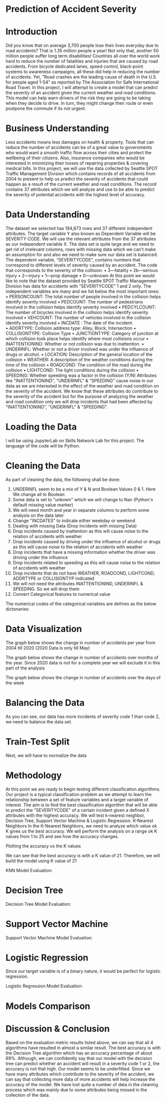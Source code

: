 # Prediction of Accident Severity
# Introduction
Did you know that on average 3,700 people lose their lives everyday due to road accidents? That is 1.35 million people a year! Not only that, another 50 million people suffer long term disabilities!
Countries all over the world work hard to reduce the number of fatalities and injuries that are caused by road accidents. From bicycle dedicated lanes, speed control, black-point systems to awareness campaigns, all these did help in reducing the number of accidents. Yet, "Road crashes are the leading cause of death in the U.S. for people aged 1-54" as reported by The Association for Safe International Road Travel. In this project, I will attempt to create a model that can predict the severity of an accident given the current weather and road conditions. This model can help warn drivers of the risk they are going to be taking when they decide to drive. In turn, they might change their route or even postpone the commute if its not urgent.

# Business Understanding
Less accidents means less damages on health & property. Tools that can reduce the number of accidents can be of a great value to governments who would want a smooth traffic flow across their cities and protect the wellbeing of their citizens. Also, insurance companies who would be interested in minimizing their losses of repairing properties & covering medical bills. In this project, we will use the data collected by Seattle SPOT Traffic Management Division which contains records of all accidents from 2004 to present to help us predict the severity of accidents that could happen as a result of the current weather and road conditions. The record contains 37 attributes which we will analyze and use to be able to predict the severity of potential accidents with the highest level of accuracy.
# Data Understanding
The dataset we selected has 194,673 rows and 37 different independent attributes. The target variable Y also known as Dependent Variable will be SEVERITY CODE. We will use the relevant attributes from the 37 attributes as our independent variable X. The data set is quite large and we need to get rid of irrelevant columns, rows with missing data which we can’t make an assumption for and also we need to make sure our data set is balanced.
The dependent variable, “SEVERITYCODE”, contains numbers that correspond to different levels of severity caused by an accident. The code that corresponds to the severity of the collision:
•	3—fatality
•	2b—serious injury
•	2—injury
•	1—prop damage
•	0—unknown
At this point we would like to note that the dataset provided by Seattle SPOT Traffic Management Division has data for accidents with “SEVERITYCODE” 1 and 2 only.
The independent variables are many and we list below the most important ones:
•	PERSONCOUNT: The total number of people involved in the collision helps identify severity involved
•	PEDCOUNT: The number of pedestrians involved in the collision helps identify severity involved
•	PEDCYLCOUNT: The number of bicycles involved in the collision helps identify severity involved
•	VEHCOUNT: The number of vehicles involved in the collision identify severity involved
•	INCDATE  : The date of the incident.  
•	ADDRTYPE: Collision address type: Alley, Block, Intersection
•	COLLISIONTYPE: Collision Type
•	JUNCTIONTYPE: Category of junction at which collision took place helps identify where most collisions occur
•	INATTENTIONIND: Whether or not collision was due to inattention.
•	UNDERINFL: Whether or not a driver involved was under the influence of drugs or alcohol. 
•	LOCATION: Description of the general location of the collision
•	WEATHER: A description of the weather conditions during the time of the collision
•	ROADCOND: The condition of the road during the collision
•	LIGHTCOND: The light conditions during the collision
•	SPEEDING: Whether speeding was a factor in the collision (Y/N)
Attributes like "INATTENTIONIND", "UNDERINFL" & "SPEEDING" cause noise in our data as we are interested in the effect of the weather and road condition on the severity of the accident. We know that these attributes do contribute to the severity of the accident but for the purpose of analyzing the weather and road condition only we will drop incidents that had been affected by "INATTENTIONIND", "UNDERINFL" & "SPEEDING".
# Loading the Data

I will be using JupyterLab on Skills Network Lab for this project. The language of the code will be Python.
 
# Cleaning the Data
As part of cleaning the data, the following shall be done:
1)	UNDERINFL seem to be a mix of Y & N and Boolean Values 0 & 1. Here We change all to Boolean
2)	Some data is set to "unkown" which we will change to Nan (Python's default missing value marker)
3)	We will need month and year in separate columns to perform some analysis on the data later
4)	Change "INCDATES" to indicate either weekday or weekend
5)	Dealing with missing Data (Drop Incidents with missing Data)
6)	Drop incidents caused by inattention as this will cause noise to the relation of accidents with weather
7)	Drop incidents caused by driving under the influence of alcohol or drugs as this will cause noise to the relation of accidents with weather
8)	Drop incidents that have a missing information whether the driver was driving under the influence
9)	Drop incidents related to speeding as this will cause noise to the relation of accidents with weather
10)	Drop incidents that do not have WEATHER, ROADCOND, LIGHTCOND, ADDRTYPE or COLLISIONTYP indicated
11)	 We will not need the attributes INATTENTIONIND, UNDERINFL & SPEEDING. So we will drop them
12)	Convert Categorical features to numerical value
 
The numerical codes of the categorical variables are defines as the below dictonaries:
 

# Data Visualization 
The graph below shows the change in number of accidents per year from 2004 till 2020 (2020 Data is only till May)
 
The graph below shows the change in number of accidents over months of the year. Since 2020 data is not for a complete year we will exclude it in this part of the analysis
 
The graph below shows the change in number of accidents over the days of the week
 
# Balancing the Data
 
As you can see, our data has more incidents of severity code 1 than code 2, we need to balance the data set.
 
# Train-Test Split
 
Next, we will have to normalize the data
 
# Methodology
At this point we are ready to begin testing different classification algorithms. Our project is a typical classification problem as we attempt to learn the relationship between a set of feature variables and a target variable of interest. The aim is to find the best classification algorithm that will be able to predict the "SEVERITYCODE" of a certain incident given a defined X attributes with the highest accuracy. We will test k-nearest neighbor, Decision Tree, Support Vector Machine & Logistic Regression.
K-Nearest Neighbors
In the K-Nearest Neighbors, we need to analyze which value ok K gives us the best accuracy. We will perform the analysis on a range ok K values from 1 to 25 and see how the accuracy changes.
 
Plotting the accuracy vs the K values
 
We can see that the best accuracy is with a K value of 21. Therefore, we will build the model using K value of 21
 
KNN Model Evaluation:
 

# Decision Tree
 
Decision Tree Model Evaluation:
 
# Support Vector Machine
 
Support Vector Machine Model Evaluation:
 
# Logistic Regression
Since our target variable is of a binary nature, it would be perfect for logistic regression.
 
Logistic Regression Model Evaluation:
 
# Models Comparison
 

# Discussion & Conclusion
Based on the evaluation metric results listed above, we can say that all 4 algorithms have resulted in almost a similar result. The best accuracy is with the Decision Tree algorithm which has an accuracy percentage of about 69%. Although, we can confidently say that our model with the decision tree can predict whether an accident will result in a severity code 1 or 2, the accuracy is not that high. Our model seems to be underfitted. Since we have many attributes which contribute to the severity of the accident, we can say that collecting more data of more accidents will help increase the accuracy of the model. We have lost quite a number of data in the cleaning process which was mainly due to some attributes being missed in the collection of the data.

